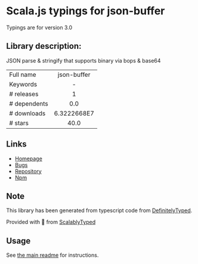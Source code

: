 
# Scala.js typings for json-buffer

Typings are for version 3.0

## Library description:
JSON parse & stringify that supports binary via bops & base64

|                    |                 |
| ------------------ | :-------------: |
| Full name          | json-buffer |
| Keywords           | - |
| # releases         | 1 |
| # dependents       | 0.0 |
| # downloads        | 6.3222668E7 |
| # stars            | 40.0 |

## Links
- [Homepage](https://github.com/dominictarr/json-buffer)
- [Bugs](https://github.com/dominictarr/json-buffer/issues)
- [Repository](https://github.com/dominictarr/json-buffer)
- [Npm](https://www.npmjs.com/package/json-buffer)
    


## Note
This library has been generated from typescript code from [DefinitelyTyped](https://definitelytyped.org).

Provided with :purple_heart: from [ScalablyTyped](https://github.com/oyvindberg/ScalablyTyped)

## Usage
See [the main readme](../../readme.md) for instructions.


